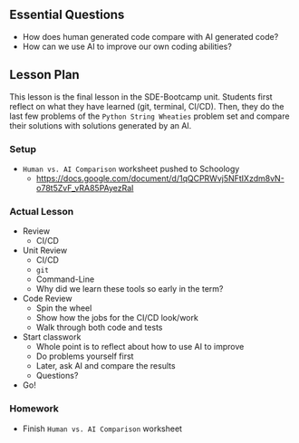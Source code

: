 ## Essential Questions

- How does human generated code compare with AI generated code?
- How can we use AI to improve our own coding abilities?


## Lesson Plan

This lesson is the final lesson in the SDE-Bootcamp unit. Students first reflect
on what they have learned (git, terminal, CI/CD). Then, they do the last few
problems of the `Python String Wheaties` problem set and compare their solutions
with solutions generated by an AI.

### Setup

- `Human vs. AI Comparison` worksheet pushed to Schoology
    - https://docs.google.com/document/d/1qQCPRWvj5NFtIXzdm8vN-o78t5ZvF_vRA85PAyezRaI

### Actual Lesson

- Review
    - CI/CD
- Unit Review
    - CI/CD
    - `git`
    - Command-Line
    - Why did we learn these tools so early in the term?
- Code Review
    - Spin the wheel
    - Show how the jobs for the CI/CD look/work
    - Walk through both code and tests
- Start classwork
    - Whole point is to reflect about how to use AI to improve
    - Do problems yourself first
    - Later, ask AI and compare the results
    - Questions?
- Go!

### Homework

- Finish `Human vs. AI Comparison` worksheet
